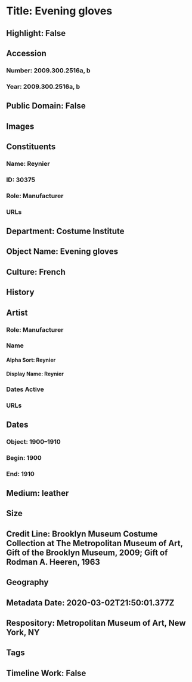 # Title: Evening gloves
## Highlight: False
## Accession
### Number: 2009.300.2516a, b
### Year: 2009.300.2516a, b
## Public Domain: False
## Images
## Constituents
### Name: Reynier
### ID: 30375
### Role: Manufacturer
### URLs
## Department: Costume Institute
## Object Name: Evening gloves
## Culture: French
## History
## Artist
### Role: Manufacturer
### Name
#### Alpha Sort: Reynier
#### Display Name: Reynier
### Dates Active
### URLs
## Dates
### Object: 1900–1910
### Begin: 1900
### End: 1910
## Medium: leather
## Size
## Credit Line: Brooklyn Museum Costume Collection at The Metropolitan Museum of Art, Gift of the Brooklyn Museum, 2009; Gift of Rodman A. Heeren, 1963
## Geography
## Metadata Date: 2020-03-02T21:50:01.377Z
## Respository: Metropolitan Museum of Art, New York, NY
## Tags
## Timeline Work: False